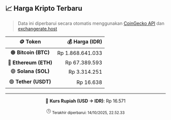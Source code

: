 

<!-- HARGA_KRIPTO -->
## 📈 Harga Kripto Terbaru

> Data ini diperbarui secara otomatis menggunakan [CoinGecko API](https://www.coingecko.com/) dan [exchangerate.host](https://exchangerate.host/)

<div align="center">

| 🪙 Token | 💰 Harga (IDR) |
|:------:|---------------:|
| 🟠 **Bitcoin (BTC)**   | Rp 1.868.641.033 |
| 🔵 **Ethereum (ETH)**  | Rp 67.389.593 |
| 🟣 **Solana (SOL)**    | Rp 3.314.251 |
| 🟢 **Tether (USDT)**   | Rp 16.638 |

---

💱 **Kurs Rupiah (USD → IDR)**: Rp 16.571

🕒 <sub>Terakhir diperbarui: 14/10/2025, 22.52.33</sub>

</div>
<!-- /HARGA_KRIPTO -->